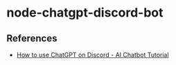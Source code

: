 # node-chatgpt-discord-bot

## References 
- [How to use ChatGPT on Discord - AI Chatbot Tutorial](https://www.youtube.com/watch?v=roMykVsig-A)